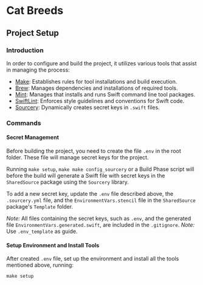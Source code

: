 # Cat Breeds

## Project Setup

### Introduction

In order to configure and build the project, it utilizes various tools that assist in managing the process:
  
  - [Make](https://www.gnu.org/software/make/): Establishes rules for tool installations and build execution.
  - [Brew](https://docs.brew.sh): Manages dependencies and installations of required tools.
  - [Mint](https://github.com/yonaskolb/Mint): Manages that installs and runs Swift command line tool packages.
  - [SwiftLint](https://github.com/realm/SwiftLint): Enforces style guidelines and conventions for Swift code.
  - [Sourcery](https://github.com/krzysztofzablocki/Sourcery): Dynamically creates secret keys in `.swift` files.


### Commands

#### Secret Management

Before building the project, you need to create the file `.env` in the root folder. These file will manage secret keys for the project.

Running `make setup`, `make make config_sourcery` or a Build Phase script will before the build will generate a Swift file with secret keys in the `SharedSource` package using the `Sourcery` library.

To add a new secret key, update the `.env` file described above, the `.sourcery.yml` file, and the `EnvironmentVars.stencil` file in the `SharedSource` package's `Template` folder.

*Note:* All files containing the secret keys, such as `.env`, and the generated file `EnvironmentVars.generated.swift`, are included in the `.gitignore`.
*Note:* Use `.env_template` as guide.

#### Setup Environment and Install Tools

After created `.env` file, set up the environment and install all the tools mentioned above, running:

`make setup`
